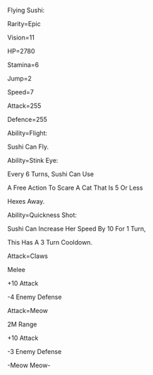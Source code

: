 Flying Sushi:

Rarity=Epic

Vision=11

HP=2780

Stamina=6

Jump=2

Speed=7

Attack=255

Defence=255

Ability=Flight:

Sushi Can Fly.

Ability=Stink Eye:

Every 6 Turns, Sushi Can Use

A Free Action To Scare A Cat That Is 5 Or Less

Hexes Away.

Ability=Quickness Shot:

Sushi Can Increase Her Speed By 10 For 1 Turn,

This Has A 3 Turn Cooldown.

Attack=Claws

Melee

+10 Attack

-4 Enemy Defense

Attack=Meow

2M Range

+10 Attack

-3 Enemy Defense

-Meow Meow-


